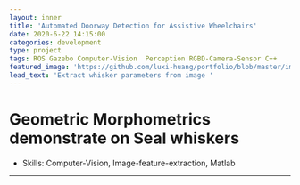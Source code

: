 ```yaml
---
layout: inner
title: 'Automated Doorway Detection for Assistive Wheelchairs'
date: 2020-6-22 14:15:00
categories: development
type: project
tags: ROS Gazebo Computer-Vision  Perception RGBD-Camera-Sensor C++ 
featured_image: 'https://github.com/luxi-huang/portfolio/blob/master/img/posts/Whisker/whisker.gif?raw=true'
lead_text: 'Extract whisker parameters from image '
---
```


# Geometric Morphometrics demonstrate on Seal whiskers

- Skills:  Computer-Vision, Image-feature-extraction, Matlab 

---
